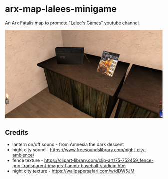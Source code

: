 # arx-map-lalees-minigame

An Arx Fatalis map to promote ["Lalee's Games" youtube channel](https://www.youtube.com/@rockerlalee)

![Preview](preview.jpg?raw=true 'Preview')

## Credits

- lantern on/off sound - from Amnesia the dark descent
- night city sound - https://www.freesoundslibrary.com/night-city-ambience/
- fence texture - https://clipart-library.com/clip-art/75-752459_fence-png-transparent-images-tianmu-baseball-stadium.htm
- night city texture - https://wallpapersafari.com/w/dDW5JM
